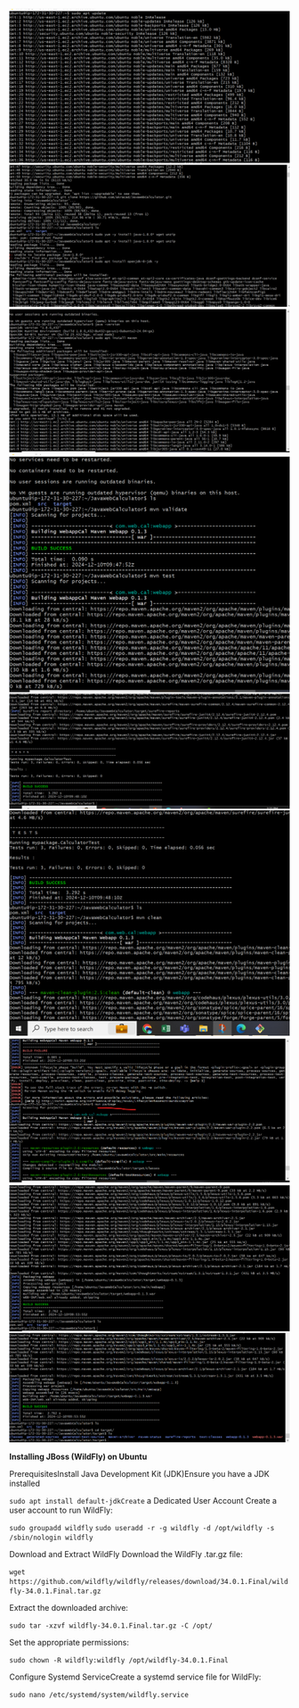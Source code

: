 ![](images/java-1.png)
![](images/java-2.png)
![](images/java-3.png)
![](images/java-4.png)
![](images/java-5.png)
![](images/java-6.png)
![](images/java-7.png)
![](images/java-8.png)
![](images/java-9.png)

**Installing JBoss (WildFly) on Ubuntu**

PrerequisitesInstall Java Development Kit (JDK)Ensure you have a JDK installed

`sudo apt install default-jdkCreate` a Dedicated User Account
Create a user account to run WildFly:

`sudo groupadd wildfly`
`sudo useradd -r -g wildfly -d /opt/wildfly -s /sbin/nologin wildfly`

Download and Extract WildFly
Download the WildFly .tar.gz file:

`wget https://github.com/wildfly/wildfly/releases/download/34.0.1.Final/wildfly-34.0.1.Final.tar.gz`

Extract the downloaded archive:

`sudo tar -xzvf wildfly-34.0.1.Final.tar.gz -C /opt/`

Set the appropriate permissions:

`sudo chown -R wildfly:wildfly /opt/wildfly-34.0.1.Final`

Configure Systemd ServiceCreate a systemd service file for WildFly:

`sudo nano /etc/systemd/system/wildfly.service`

